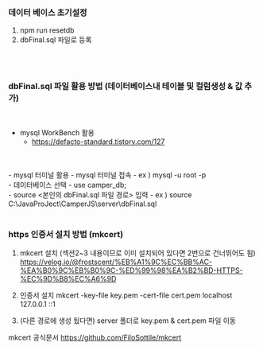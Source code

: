### 데이터 베이스 초기설정
1. npm run resetdb
2. dbFinal.sql 파일로 등록
</br>
</br>

### dbFinal.sql 파일 활용 방법 (데이터베이스내 테이블 및 컬럼생성 & 값 추가)
</br>

  - mysql WorkBench 활용
    - https://defacto-standard.tistory.com/127
</br>
</br>
- mysql 터미널 활용
  - mysql 터미널 접속
    - ex ) mysql -u root -p
</br>
  - 데이터베이스 선택
    - use camper_db;
</br>
  - source <본인의 dbFinal.sql 파일 경로> 입력
    - ex ) source C:\JavaProJect\CamperJS\server\dbFinal.sql
</br>
</br>

### https 인증서 설치 방법 (mkcert)

1. mkcert 설치 (섹션2~3 내용이므로 이미 설치되어 있다면 2번으로 건너뛰어도 됨)
https://velog.io/@frostscent/%EB%A1%9C%EC%BB%AC-%EA%B0%9C%EB%B0%9C-%ED%99%98%EA%B2%BD-HTTPS-%EC%9D%B8%EC%A6%9D

2. 인증서 설치
mkcert -key-file key.pem -cert-file cert.pem localhost 127.0.0.1 ::1

3. (다른 경로에 생성 됬다면) server 폴더로 key.pem & cert.pem 파일 이동

mkcert 공식문서
https://github.com/FiloSottile/mkcert